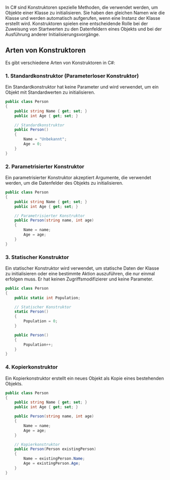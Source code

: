 In C# sind Konstruktoren spezielle Methoden, die verwendet werden, um Objekte einer Klasse zu initialisieren. Sie haben den gleichen Namen wie die Klasse und werden automatisch aufgerufen, wenn eine Instanz der Klasse erstellt wird. Konstruktoren spielen eine entscheidende Rolle bei der Zuweisung von Startwerten zu den Datenfeldern eines Objekts und bei der Ausführung anderer Initialisierungsvorgänge.

## Arten von Konstruktoren

Es gibt verschiedene Arten von Konstruktoren in C#:

### 1. Standardkonstruktor (Parameterloser Konstruktor)

Ein Standardkonstruktor hat keine Parameter und wird verwendet, um ein Objekt mit Standardwerten zu initialisieren.
```csharp
public class Person
{
    public string Name { get; set; }
    public int Age { get; set; }

    // Standardkonstruktor
    public Person()
    {
        Name = "Unbekannt";
        Age = 0;
    }
}
```

### 2. Parametrisierter Konstruktor

Ein parametrisierter Konstruktor akzeptiert Argumente, die verwendet werden, um die Datenfelder des Objekts zu initialisieren.

```csharp
public class Person
{
    public string Name { get; set; }
    public int Age { get; set; }

    // Parametrisierter Konstruktor
    public Person(string name, int age)
    {
        Name = name;
        Age = age;
    }
}
```

### 3. Statischer Konstruktor

Ein statischer Konstruktor wird verwendet, um statische Daten der Klasse zu initialisieren oder eine bestimmte Aktion auszuführen, die nur einmal erfolgen muss. Er hat keinen Zugriffsmodifizierer und keine Parameter.

```csharp
public class Person
{
    public static int Population;

    // Statischer Konstruktor
    static Person()
    {
        Population = 0;
    }

    public Person()
    {
        Population++;
    }
}
```

### 4. Kopierkonstruktor

Ein Kopierkonstruktor erstellt ein neues Objekt als Kopie eines bestehenden Objekts.

```csharp
public class Person
{
    public string Name { get; set; }
    public int Age { get; set; }

    public Person(string name, int age)
    {
        Name = name;
        Age = age;
    }

    // Kopierkonstruktor
    public Person(Person existingPerson)
    {
        Name = existingPerson.Name;
        Age = existingPerson.Age;
    }
}
```